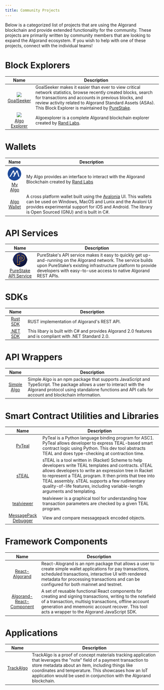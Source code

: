 ```yaml
---
title: Community Projects
---
```


Below is a categorized list of projects that are using the Algorand blockchain and provide extended functionality for the community. These projects are primarily written by community members that are looking to expand the Algorand ecosystem. If you wish to help with one of these projects, connect with the individual teams!

# Block Explorers

| Name| Description |
|------|------|
| <center>![](./imgs/goalseekericon.png)</center><center> [GoalSeeker](https://goalseeker.purestake.io/algorand/mainnet)</center> | GoalSeeker makes it easier than ever to view critical network statistics, browse recently created blocks, search for transactions and accounts in previous blocks, and review activity related to Algorand Standard Assets (ASAs). This Block Explorer is maintained by [PureStake](https://www.purestake.com/). |
| <center>![](./imgs/algoexplorer.png)</center><center> [Algo Explorer](https://algoexplorer.io/)</center> | Algoexplorer is a complete Algorand blockchain explorer created by [Rand Labs](https://randlabs.io/).|


# Wallets

| Name| Description |
|------|------|
| <center>![](./imgs/myalgo.png)</center><center> [My Algo](https://wallet.myalgo.com/)</center> | My Algo provides an interface to interact with the Algorand Blockchain created by [Rand Labs](https://randlabs.io/)|
| <center>[Algo Wallet](https://github.com/RileyGe/algo-wallet)</center> | A cross platform wallet built using the [Avalonia](https://avaloniaui.net/) UI. This wallets can be used on Windows, MacOS and Lunix and the Avaloni UI provides experimental support for iOS and Android. The library is Open Sourced (GNU) and is built in C#.|

# API Services
| Name| Description |
|------|------|
<center>![](./imgs/purestakelogo.png)</center><center> [PureStake API Service](https://www.purestake.com/blog/algorand-rest-api-purestake/)</center> | PureStake's API service makes it easy to quickly get up-and-running on the Algorand network. The service builds upon PureStake’s existing infrastructure platform to provide developers with easy-to-use access to native Algorand REST APIs. |

# SDKs
| Name| Description |
|------|------|
| <center>[Rust SDK](https://github.com/mraof/rust-algorand-sdk) | RUST implementation of Algorand's REST API.|
| <center>[.NET SDK](https://github.com/RileyGe/dotnet-algorand-sdk)</center> | This libary is built with C# and provides Algorand 2.0 features and is compliant with .NET Standard 2.0.

# API Wrappers
| Name| Description |
|------|------|
| <center>[Simple Algo](https://www.npmjs.com/package/simplealgo) </center>| Simple Algo is an npm package that supports JavaScript and TypeScript. The package allows a user to interact with the Algorand protocol using standalone functions and API calls for account and blockchain information. |

# Smart Contract Utilities and Libraries
| Name| Description |
|------|------|
| <center>[PyTeal](https://github.com/algorand/pyteal)</center> | PyTeal is a Python language binding program for ASC1. PyTeal allows developer to express TEAL-based smart contract logic using Python. This dev tool abstracts TEAL and does type-checking at contraction time.|
| <center>[sTEAL](https://github.com/derbear/steal)</center> | sTEAL is a tool written in (Racket) Scheme to help developers write TEAL templates and contracts. sTEAL allows developers to write an expression tree in Racket to represent a TEAL program. It then prints that tree into TEAL assembly. sTEAL supports a few rudimentary quality-of-life features, including variable-length arguments and templating. |
| <center>[tealviewer](https://github.com/algorand/tealviewer)</center> | tealviewer is a graphical tool for understanding how transaction parameters are checked by a given TEAL program.|
| <center>[MessagePack Debugger](https://github.com/algorand/messagepack-debugger)</center> | View and compare messagepack encoded objects. |


# Framework Components
| Name| Description |
|------|------|
| <center>[React-Algorand](https://www.npmjs.com/package/react-algorand)</center> | React-Alogrand is an npm package that allows a user to create simple wallet applications for pay transactions, scheduled transactions, interactive UI with rendered metadata for processing transactions and can be configured for both mainnet and testnet. |
| <center>[Algorand-React-Component](https://github.com/mmitrasish/algorand-sdk-react-component)</center> | A set of reusable functional React components for creating and signing transactions, writing to the notefield of a transaction, multisig transactions, offline account generation and mnemonic account recover. This tool acts a wrapper to the Algorand JavaScript SDK. |


# Applications
| Name| Description |
|------|------|
| <center>[TrackAlgo](https://github.com/Man-Jain/TrackAlgo)</center> | TrackAlgo is a proof of concept materials tracking application that leverages the "note" field of a payment transaction to store metadata about an item, including things like coordinates and temperature. This showcases how an IoT application would be used in conjunction with the Algorand blockchain. |
